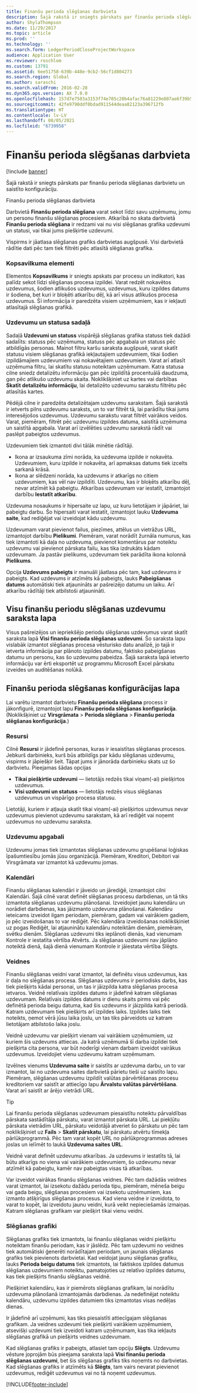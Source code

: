 ```yaml
---
title: Finanšu perioda slēgšanas darbvieta
description: Šajā rakstā ir sniegts pārskats par finanšu perioda slēgšanas darbvietu un saistīto konfigurāciju.
author: ShylaThompson
ms.date: 11/29/2017
ms.topic: article
ms.prod: ''
ms.technology: ''
ms.search.form: LedgerPeriodCloseProjectWorkspace
audience: Application User
ms.reviewer: roschlom
ms.custom: 13791
ms.assetid: 6ee51758-639b-448e-9cb2-56cf1d804273
ms.search.region: Global
ms.author: saraschi
ms.search.validFrom: 2016-02-28
ms.dyn365.ops.version: AX 7.0.0
ms.openlocfilehash: 157d7e7503a3153f74e705c20b4afac76a81229e807ae6f39b52fc05c733487b
ms.sourcegitcommit: 42fe9790ddf0bdad911544deaa82123a396712fb
ms.translationtype: HT
ms.contentlocale: lv-LV
ms.lasthandoff: 08/05/2021
ms.locfileid: "6739958"
---
```

# <a name="financial-period-close-workspace"></a>Finanšu perioda slēgšanas darbvieta

[!include [banner](../includes/banner.md)]

Šajā rakstā ir sniegts pārskats par finanšu perioda slēgšanas darbvietu un saistīto konfigurāciju.

Finanšu perioda slēgšanas darbvieta

Darbvietā **Finanšu perioda slēgšana** varat sekot līdzi savu uzņēmumu, jomu un personu finanšu slēgšanas procesiem. Atkarībā no skata darbvietā **Finanšu perioda slēgšana** ir redzami vai nu visi slēgšanas grafika uzdevumi un statusi, vai tikai jums piešķirtie uzdevumi. 

Vispirms ir jāatlasa slēgšanas grafiks darbvietas augšpusē. Visi darbvietā rādītie dati pēc tam tiek filtrēti pēc atlasītā slēgšanas grafika.

### <a name="summary-tiles"></a>Kopsavilkuma elementi

Elementos **Kopsavilkums** ir sniegts apskats par procesu un indikatori, kas palīdz sekot līdzi slēgšanas procesa izpildei. Varat redzēt nokavētos uzdevumus, šodien atlikušos uzdevumus, uzdevumus, kuru izpildes datums ir šodiena, bet kuri ir bloķēti atkarību dēļ, kā arī visus atlikušos procesa uzdevumus. Šī informācija ir paredzēta visiem uzņēmumiem, kas ir iekļauti atlasītajā slēgšanas grafikā.

### <a name="tasks-and-status-section"></a>Uzdevumu un statusa sadaļā

Sadaļā **Uzdevumi un statuss** vispārējā slēgšanas grafika statuss tiek dažādi sadalīts: statuss pēc uzņēmuma, statuss pēc apgabala un statuss pēc atbildīgās personas. Mainot filtru karšu saraksta augšpusē, varat skatīt statusu visiem slēgšanas grafikā iekļautajiem uzdevumiem, tikai šodien izpildāmajiem uzdevumiem vai nokavētajiem uzdevumiem. Varat arī atlasīt uzņēmuma filtru, lai skatītu statusu noteiktam uzņēmumam. Katra statusa cilne sniedz detalizētu informāciju gan pēc izpildītā procentuālā daudzuma, gan pēc atlikušo uzdevumu skaita. Noklikšķiniet uz kartes vai darbības **Skatīt detalizētu informāciju**, lai detalizēto uzdevumu sarakstu filtrētu pēc atlasītās kartes. 

Pēdējā cilne ir paredzēta detalizētajam uzdevumu sarakstam. Šajā sarakstā ir ietverts pilns uzdevumu saraksts, un to var filtrēt tā, lai parādītu tikai jums interesējošos uzdevumus. Uzdevumu sarakstu varat filtrēt vairākos veidos. Varat, piemēram, filtrēt pēc uzdevumu izpildes datuma, saistītā uzņēmuma un saistītā apgabala. Varat arī izvēlēties uzdevumu sarakstā rādīt vai paslēpt pabeigtos uzdevumus. 

Uzdevumiem tiek izmantoti divi tālāk minētie rādītāji.

-   Ikona ar izsaukuma zīmi norāda, ka uzdevuma izpilde ir nokavēta. Uzdevumiem, kuru izpilde ir nokavēta, arī apmaksas datums tiek izcelts sarkanā krāsā.
-   Ikona ar slēdzeni norāda, ka uzdevums ir atkarīgs no citiem uzdevumiem, kas vēl nav izpildīti. Uzdevumu, kas ir bloķēts atkarību dēļ, nevar atzīmēt kā pabeigtu. Atkarības uzdevumam var iestatīt, izmantojot darbību **Iestatīt atkarību**.

Uzdevuma nosaukums ir hipersaite uz lapu, uz kuru lietotājam ir jāpāriet, lai pabeigtu darbu. Šo hipersaiti varat iestatīt, izmantojot lauku **Uzdevuma saite**, kad rediģējat vai izveidojat kādu uzdevumu. 

Uzdevumam varat pievienot failus, piezīmes, attēlus un vietrāžus URL, izmantojot darbību **Pielikumi**. Piemēram, varat norādīt žurnāla numurus, kas tiek izmantoti kā daļa no uzdevuma, pievienot komentārus par noteiktu uzdevumu vai pievienot pārskata failu, kas tika izdrukāts kādam uzdevumam. Ja pastāv pielikums, uzdevumam tiek parādīta ikona kolonnā **Pielikums**. 

Opcija **Uzdevums pabeigts** ir manuāli jāatlasa pēc tam, kad uzdevums ir pabeigts. Kad uzdevums ir atzīmēts kā pabeigts, lauks **Pabeigšanas datums** automātiski tiek atjaunināts ar pašreizējo datumu un laiku. Arī atkarību rādītāji tiek atbilstoši atjaunināti.

## <a name="all-financial-period-close-tasks-list-page"></a>Visu finanšu periodu slēgšanas uzdevumu saraksta lapa
Visus pašreizējos un iepriekšējo periodu slēgšanas uzdevumus varat skatīt saraksta lapā **Visi finanšu perioda slēgšanas uzdevumi**. Šo saraksta lapu vislabāk izmantot slēgšanas procesa vēsturisko datu analīzē, jo tajā ir ietverta informācija par plānoto izpildes datumu, faktisko pabeigšanas datumu un personu, kas šo uzdevumu pabeidza. Šajā saraksta lapā ietverto informāciju var ērti eksportēt uz programmu Microsoft Excel pārskatu izveides un auditēšanas nolūkā.

## <a name="financial-period-close-configuration-page"></a>Finanšu perioda slēgšanas konfigurācijas lapa
Lai varētu izmantot darbvietu **Finanšu perioda slēgšana** process ir jākonfigurē, izmantojot lapu **Finanšu perioda slēgšanas konfigurācija**. (Noklikšķiniet uz **Virsgrāmata** &gt; **Perioda slēgšana** &gt; **Finanšu perioda slēgšanas konfigurācija**.)

### <a name="resources"></a>Resursi

Cilnē **Resursi** ir jādefinē personas, kuras ir iesaistītas slēgšanas procesos. Jebkurš darbinieks, kurš būs atbildīgs par kādu slēgšanas uzdevumu, vispirms ir jāpiešķir šeit. Tāpat jums ir jānorāda darbinieku skats uz šo darbvietu. Pieejamas šādas opcijas

-   **Tikai piešķirtie uzdevumi** — lietotājs redzēs tikai viņam(-ai) piešķirtos uzdevumus.
-   **Visi uzdevumi un statuss** — lietotājs redzēs visus slēgšanas uzdevumus un vispārīgo procesa statusu.

Lietotāji, kuriem ir atļauja skatīt tikai viņam(-ai) piešķirtos uzdevumus nevar uzdevumus pievienot uzdevumu sarakstam, kā arī rediģēt vai noņemt uzdevumus no uzdevumu saraksta.

### <a name="task-areas"></a>Uzdevumu apgabali

Uzdevumu jomas tiek izmantotas slēgšanas uzdevumu grupēšanai loģiskas īpašumtiesību jomās jūsu organizācijā. Piemēram, Kreditori, Debitori vai Virsgrāmata var izmantot kā uzdevumu jomas.

### <a name="calendars"></a>Kalendāri

Finanšu slēgšanas kalendāri ir jāveido un jārediģē, izmantojot cilni Kalendāri. Šajā cilnē varat definēt slēgšanas procesu darbdienas, un tā tiks izmantota slēgšanas uzdevumu plānošanai.  Izveidojiet jaunu kalendāru un norādiet darbdienas, kas jāizmanto uzdevuma plānošanai.  Kalendāru ieteicams izveidot ilgam periodam, piemēram, gadam vai vairākiem gadiem, jo pēc izveidošanas to var rediģēt.  Pēc kalendāra izveidošanas noklikšķiniet uz pogas Rediģēt, lai atjauninātu kalendāru noteiktām dienām, piemēram, svētku dienām.  Slēgšanas uzdevumi tiks ieplānoti dienās, kad vienumam Kontrole ir iestatīta vērtība Atvērts.  Ja slēgšanas uzdevumi nav jāplāno noteiktā dienā, šajā dienā vienumam Kontrole ir jāiestata vērtība Slēgts.

### <a name="templates"></a>Veidnes

Finanšu slēgšanas veidni varat izmantot, lai definētu visus uzdevumus, kas ir daļa no slēgšanas procesa. Slēgšanas uzdevums ir periodisks darbs, kas tiek piešķirts kādai personai, un tas ir jāizpilda katra slēgšanas procesa ietvaros. Veidnē relatīvais izpildes datums ir jādefinē katram slēgšanas uzdevumam. Relatīvais izpildes datums ir dienu skaits pirms vai pēc definētā perioda beigu datuma, kad šis uzdevums ir jāizpilda katrā periodā. Katram uzdevumam tiek piešķirts arī izpildes laiks. Izpildes laiks tiek noteikts, ņemot vērā jūsu laika joslu, un tas tiks pārveidots uz katram lietotājam atbilstošo laika joslu. 

Veidnē uzdevumu var piešķirt vienam vai vairākiem uzņēmumiem, uz kuriem šis uzdevums attiecas. Ja katrā uzņēmumā šī darba izpildei tiek piešķirta cita persona, var būt noderīgi vienam darbam izveidot vairākus uzdevumus. Izveidojiet vienu uzdevumu katram uzņēmumam. 

Izvēlnes vienums **Uzdevuma saite** ir saistīts ar uzdevuma darbu, un to var izmantot, lai no uzdevuma saites darbvietā pārietu tieši uz saistīto lapu. Piemēram, slēgšanas uzdevumu izpildīt valūtas pārvērtēšanas procesu kreditoriem var saistīt ar attiecīgo lapu **Ārvalstu valūtas pārvērtēšana**. Varat arī saistīt ar ārējo vietrādi URL. 

> [!TIP]
> Lai finanšu perioda slēgšanas uzdevumam piesaistītu noteiktu pārvaldības pārskata sastādītāja pārskatu, varat izmantot pārskata URL. Lai piekļūtu pārskata vietrādim URL, pārskatu veidotājā atveriet šo pārskatu un pēc tam noklikšķiniet uz **Fails** &gt; **Skatīt pārskatu**, lai pārskatu atvērtu tīmekļa pārlūkprogrammā. Pēc tam varat kopēt URL no pārlūkprogrammas adreses joslas un ielīmēt to laukā **Uzdevuma saites** **URL**. 

Veidnē varat definēt uzdevumu atkarības. Ja uzdevums ir iestatīts tā, lai būtu atkarīgs no viena vai vairākiem uzdevumiem, šo uzdevumu nevar atzīmēt kā pabeigtu, kamēr nav pabeigtas visas tā atkarības. 

Var izveidot vairākas finanšu slēgšanas veidnes. Pēc tam dažādās veidnes varat izmantot, lai izsekotu dažādu perioda tipu, piemēram, mēneša beigu vai gada beigu, slēgšanas procesiem vai izsekotu uzņēmumiem, kas izmanto atšķirīgus slēgšanas procesus. Kad viena veidne ir izveidota, to varat to kopēt, lai izveidotu jaunu veidni, kurā veikt nepieciešamās izmaiņas. Katram slēgšanas grafikam var piešķirt tikai vienu veidni.

### <a name="closing-schedules"></a>Slēgšanas grafiki

Slēgšanas grafiks tiek izmantots, lai finanšu slēgšanas veidni piešķirtu noteiktam finanšu periodam, kas ir jāslēdz. Pēc tam uzdevumi no veidnes tiek automātiski ģenerēti norādītajam periodam, un jaunais slēgšanas grafiks tiek pievienots darbvietai. Kad veidojat jaunu slēgšanas grafiku, lauks **Perioda beigu datums** tiek izmantots, lai faktiskos izpildes datumus slēgšanas uzdevumiem noteiktu, pamatojoties uz relatīvo izpildes datumu, kas tiek piešķirts finanšu slēgšanas veidnē. 

Piešķiriet kalendāru, kas ir piemērots slēgšanas grafikam, lai norādītu uzdevuma plānošanā izmantojamās darbdienas. Ja nedefinējat noteiktu kalendāru, uzdevumu izpildes datumiem tiks izmantotas visas nedēļas dienas. 

Ir jādefinē arī uzņēmumi, kas tiks piesaistīti attiecīgajam slēgšanas grafikam. Ja veidnes uzdevumi tiek piešķirti vairākiem uzņēmumiem, atsevišķi uzdevumi tiek izveidoti katram uzņēmumam, kas tika iekļauts slēgšanas grafikā un piešķirts veidnes uzdevumam. 

Kad slēgšanas grafiks ir pabeigts, atlasiet tam opciju **Slēgts**. Uzdevumu vēsture joprojām būs pieejama saraksta lapā **Visi finanšu perioda slēgšanas uzdevumi**, bet šis slēgšanas grafiks tiks noņemts no darbvietas. Kad slēgšanas grafiks ir atzīmēts kā **Slēgts**, tam vairs nevarat pievienot uzdevumus, rediģēt uzdevumus vai no tā noņemt uzdevumus.





[!INCLUDE[footer-include](../../includes/footer-banner.md)]